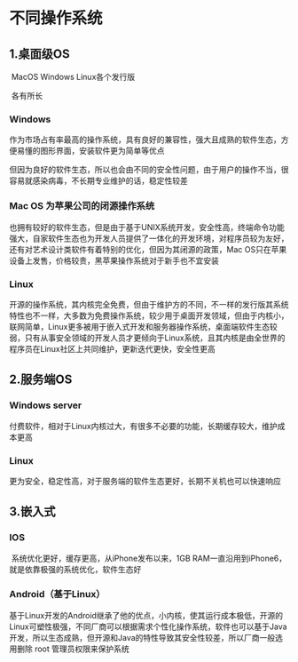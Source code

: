 # 不同操作系统

## 	1.桌面级OS

​		MacOS Windows Linux各个发行版

​		各有所长

### 			Windows

​			作为市场占有率最高的操作系统，具有良好的兼容性，强大且成熟的软件生态，方便易懂的图形界面，安装软件更为简单等优点

​			但因为良好的软件生态，所以也会由不同的安全性问题，由于用户的操作不当，很容易就感染病毒，不长期专业维护的话，稳定性较差

### 			Mac OS 为苹果公司的闭源操作系统

​			也拥有较好的软件生态，但是由于基于UNIX系统开发，安全性高，终端命令功能强大，自家软件生态也为开发人员提供了一体化的开发环境，对程序员较为友好，还有对艺术设计类软件有着特别的优化，但因为其闭源的政策，Mac OS只在苹果设备上发售，价格较贵，黑苹果操作系统对于新手也不宜安装

### 			Linux

​			开源的操作系统，其内核完全免费，但由于维护方的不同，不一样的发行版其系统特性也不一样，大多数为免费操作系统，较少用于桌面开发领域，但由于内核小，联网简单，Linux更多被用于嵌入式开发和服务器操作系统，桌面端软件生态较弱，只有从事安全领域的开发人员才更倾向于Linux系统，且其内核是由全世界的程序员在Linux社区上共同维护，更新迭代更快，安全性更高

## 	2.服务端OS

### 			Windows server

​			付费软件，相对于Linux内核过大，有很多不必要的功能，长期缓存较大，维护成本更高

### 			Linux

​			更为安全，稳定性高，对于服务端的软件生态更好，长期不关机也可以快速响应

## 	3.嵌入式

### 			IOS

​			系统优化更好，缓存更高，从iPhone发布以来，1GB RAM一直沿用到iPhone6，就是依靠极强的系统优化，软件生态好

### 			Android（基于Linux）

​			基于Linux开发的Android继承了他的优点，小内核，使其运行成本极低，开源的Linux可塑性极强，不同厂商可以根据需求个性化操作系统，软件也可以基于Java开发，所以生态成熟，但开源和Java的特性导致其安全性较差，所以厂商一般选用删除 root 管理员权限来保护系统

